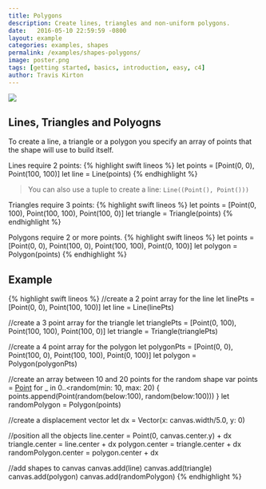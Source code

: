 ```yaml
---
title: Polygons
description: Create lines, triangles and non-uniform polygons.
date:   2016-05-10 22:59:59 -0800
layout: example
categories: examples, shapes
permalink: /examples/shapes-polygons/
image: poster.png
tags: [getting started, basics, introduction, easy, c4]
author: Travis Kirton
---
```

![](polygons.png)

## Lines, Triangles and Polyogns
To create a line, a triangle or a polygon you specify an array of points that the shape will use to build itself.

Lines require 2 points:
{% highlight swift lineos %}
let points = [Point(0, 0), Point(100, 100)]
let line = Line(points)
{% endhighlight %}

> You can also use a tuple to create a line: `Line((Point(), Point()))`

Triangles require 3 points:
{% highlight swift lineos %}
let points = [Point(0, 100), Point(100, 100), Point(100, 0)]
let triangle = Triangle(points)
{% endhighlight %}
 
Polygons require 2 or more points.
{% highlight swift lineos %}
let points = [Point(0, 0), Point(100, 0), Point(100, 100), Point(0, 100)]
let polygon = Polygon(points)
{% endhighlight %}

## Example
{% highlight swift lineos %}
//create a 2 point array for the line
let linePts = [Point(0, 0), Point(100, 100)]
let line = Line(linePts)

//create a 3 point array for the triangle
let trianglePts = [Point(0, 100), Point(100, 100), Point(100, 0)]
let triangle = Triangle(trianglePts)

//create a 4 point array for the polygon
let polygonPts = [Point(0, 0), Point(100, 0), Point(100, 100), Point(0, 100)]
let polygon = Polygon(polygonPts)

//create an array between 10 and 20 points for the random shape
var points = [Point]()
for _ in 0..<random(min: 10, max: 20) {
    points.append(Point(random(below:100), random(below:100)))
}
let randomPolygon = Polygon(points)

//create a displacement vector
let dx = Vector(x: canvas.width/5.0, y: 0)

//position all the objects
line.center = Point(0, canvas.center.y) + dx
triangle.center = line.center + dx
polygon.center = triangle.center + dx
randomPolygon.center = polygon.center + dx

//add shapes to canvas
canvas.add(line)
canvas.add(triangle)
canvas.add(polygon)
canvas.add(randomPolygon)
{% endhighlight %}
